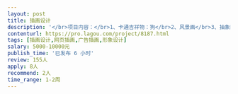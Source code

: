 ```yaml
---                
layout: post       
title: 插画设计           
description: '</br>项目内容：</br>1、卡通吉祥物：狗</br>2、风景画</br>3、抽象画</br>具体详谈，可长期合作。</br>人员要求：熟练掌握 PS 和 AI，善于创新。</br>'     
contenturl: https://pro.lagou.com/project/8187.html      
tags: [插画设计,网页插画,广告插画,形象设计]            
salary: 5000-10000元          
publish_time: '已发布 6 小时'         
review: 155人                   
apply: 8人                   
recommend: 2人                   
time_range: 1-2周              
---                 
```

